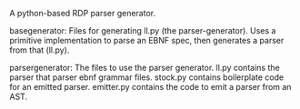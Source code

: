 
A python-based RDP parser generator.

basegenerator: Files for generating ll.py (the parser-generator).
Uses a primitive implementation to parse an EBNF spec, then generates a parser
from that (ll.py).

parsergenerator: The files to use the parser generator.
ll.py contains the parser that parser ebnf grammar files.
stock.py contains boilerplate code for an emitted parser.
emitter.py contains the code to emit a parser from an AST.
